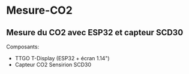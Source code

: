 # Mesure-CO2

## Mesure du CO2 avec ESP32 et capteur SCD30

Composants:
- TTGO T-Display (ESP32 + écran 1.14")
- Capteur CO2 Sensirion SCD30
